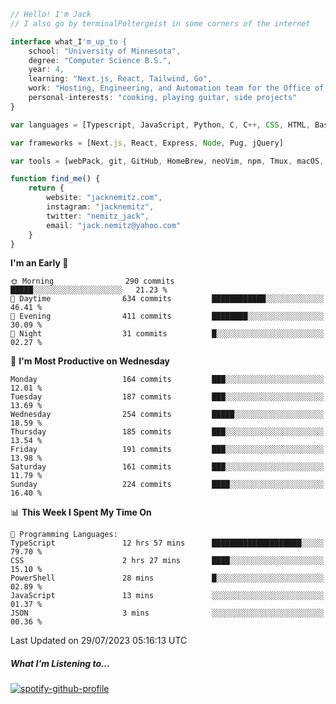 ```typescript
// Hello! I'm Jack
// I also go by terminalPoltergeist in some corners of the internet

interface what_I'm_up_to {
    school: "University of Minnesota",
    degree: "Computer Science B.S.",
    year: 4,
    learning: "Next.js, React, Tailwind, Go",
    work: "Hosting, Engineering, and Automation team for the Office of Information Technology at UMN",
    personal-interests: "cooking, playing guitar, side projects"
}

var languages = [Typescript, JavaScript, Python, C, C++, CSS, HTML, Bash, VimScript]

var frameworks = [Next.js, React, Express, Node, Pug, jQuery]

var tools = [webPack, git, GitHub, HomeBrew, neoVim, npm, Tmux, macOS, Ubuntu, Docker, Nginx, Cloudflare, DigitalOcean]

function find_me() {
    return {
        website: "jacknemitz.com",
        instagram: "jacknemitz",
        twitter: "nemitz_jack",
        email: "jack.nemitz@yahoo.com"
    }
}
```

<!--START_SECTION:waka-->
**I'm an Early 🐤** 

```text
🌞 Morning                290 commits         █████░░░░░░░░░░░░░░░░░░░░   21.23 % 
🌆 Daytime                634 commits         ████████████░░░░░░░░░░░░░   46.41 % 
🌃 Evening                411 commits         ████████░░░░░░░░░░░░░░░░░   30.09 % 
🌙 Night                  31 commits          █░░░░░░░░░░░░░░░░░░░░░░░░   02.27 % 
```
📅 **I'm Most Productive on Wednesday** 

```text
Monday                   164 commits         ███░░░░░░░░░░░░░░░░░░░░░░   12.01 % 
Tuesday                  187 commits         ███░░░░░░░░░░░░░░░░░░░░░░   13.69 % 
Wednesday                254 commits         █████░░░░░░░░░░░░░░░░░░░░   18.59 % 
Thursday                 185 commits         ███░░░░░░░░░░░░░░░░░░░░░░   13.54 % 
Friday                   191 commits         ███░░░░░░░░░░░░░░░░░░░░░░   13.98 % 
Saturday                 161 commits         ███░░░░░░░░░░░░░░░░░░░░░░   11.79 % 
Sunday                   224 commits         ████░░░░░░░░░░░░░░░░░░░░░   16.40 % 
```


📊 **This Week I Spent My Time On** 

```text
💬 Programming Languages: 
TypeScript               12 hrs 57 mins      ████████████████████░░░░░   79.70 % 
CSS                      2 hrs 27 mins       ████░░░░░░░░░░░░░░░░░░░░░   15.10 % 
PowerShell               28 mins             █░░░░░░░░░░░░░░░░░░░░░░░░   02.89 % 
JavaScript               13 mins             ░░░░░░░░░░░░░░░░░░░░░░░░░   01.37 % 
JSON                     3 mins              ░░░░░░░░░░░░░░░░░░░░░░░░░   00.36 % 
```


 Last Updated on 29/07/2023 05:16:13 UTC
<!--END_SECTION:waka-->

##### What I'm Listening to...

[![spotify-github-profile](https://spotify-github-profile.vercel.app/api/view?uid=jack.nemitz&cover_image=true&show_offline=true&bar_color=53b14f&bar_color_cover=false&background_color=121212FF)](https://spotify-github-profile.vercel.app/api/view?uid=jack.nemitz&redirect=true)

